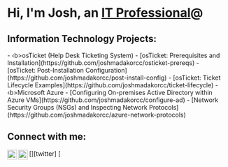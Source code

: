 <h1>Hi, I'm Josh, an <a href="https://linkedin.com/in/Josh">IT Professional</a>@</h1>
<h2> Information Technology Projects:</h2>
- ‹b>osTicket (Help Desk Ticketing System)</b>
- [osTicket: Prerequisites and Installation](https://github.com/joshmadakorcc/osticket-prereqs)
- [osTicket: Post-Installation Configuration](https://github.com/joshmadakorcc/post-install-config)
- [osTicket: Ticket Lifecycle Examples](https://github.com/joshmadakorcc/ticket-lifecycle)
- ‹b>Microsoft Azure</b>
- [Configuring On-premises Active Directory within Azure VMs](https://github.com/joshmadakorcc/configure-ad)
- [Network Security Groups (NSGs) and Inspecting Network Protocols](https://github.com/joshmadakorcc/azure-network-protocols)
<h2> Connect with me:</h2>
[<img align="left" alt="Josh | Twitter" width="22px" src="https://cdn.jsdelivr.net/npm/simple-icons@v3/icons/twitter.svg"
/>][twitter]
[<img align="left" alt="Josh | LinkedIn" width="22px" src="https://cdn.jsdelivr.net/npm/simple-icons@v3/icons/linkedin.svg"
/›][linkedin]
[<img align="left" alt="Josh | Instagram" width="22px" src="https://cdn.jsdelivr.net/npm/simple-icons@v3/icons/instagram.svg"
/›][instagram]
[twitter]: https://twitter.com/Josh
[instagram]: https://www.instagram.com/Josh
(linkedin]: https://linkedin.com/in/Josh
- 🌱 I’m currently learning ...
- 👯 I’m looking to collaborate on ...
- 🤔 I’m looking for help with ...
- 💬 Ask me about ...
- 📫 How to reach me: ...
- 😄 Pronouns: ...
- ⚡ Fun fact: ...
-->
